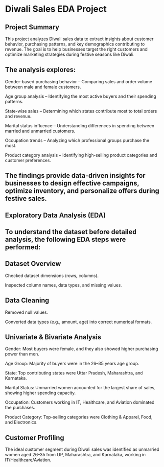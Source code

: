 # Diwali Sales EDA Project

## Project Summary

This project analyzes Diwali sales data to extract insights about customer behavior, purchasing patterns, and key demographics contributing to revenue. The goal is to help businesses target the right customers and optimize marketing strategies during festive seasons like Diwali.

## The analysis explores:

Gender-based purchasing behavior – Comparing sales and order volume between male and female customers.

Age group analysis – Identifying the most active buyers and their spending patterns.

State-wise sales – Determining which states contribute most to total orders and revenue.

Marital status influence – Understanding differences in spending between married and unmarried customers.

Occupation trends – Analyzing which professional groups purchase the most.

Product category analysis – Identifying high-selling product categories and customer preferences.

## The findings provide data-driven insights for businesses to design effective campaigns, optimize inventory, and personalize offers during festive sales.

## Exploratory Data Analysis (EDA)

## To understand the dataset before detailed analysis, the following EDA steps were performed:

## Dataset Overview

Checked dataset dimensions (rows, columns).

Inspected column names, data types, and missing values.

## Data Cleaning

Removed null values.

Converted data types (e.g., amount, age) into correct numerical formats.

## Univariate & Bivariate Analysis

Gender: Most buyers were female, and they also showed higher purchasing power than men.

Age Group: Majority of buyers were in the 26–35 years age group.

State: Top contributing states were Uttar Pradesh, Maharashtra, and Karnataka.

Marital Status: Unmarried women accounted for the largest share of sales, showing higher spending capacity.

Occupation: Customers working in IT, Healthcare, and Aviation dominated the purchases.

Product Category: Top-selling categories were Clothing & Apparel, Food, and Electronics.

## Customer Profiling

The ideal customer segment during Diwali sales was identified as unmarried women aged 26–35 from UP, Maharashtra, and Karnataka, working in IT/Healthcare/Aviation.






